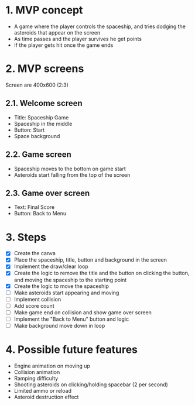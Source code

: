 # 1. MVP concept
- A game where the player controls the spaceship, and tries dodging the asteroids that appear on the screen
- As time passes and the player survives he get points
- If the player gets hit once the game ends

# 2. MVP screens
Screen are 400x600 (2:3)

## 2.1. Welcome screen
- Title: Spaceship Game
- Spaceship in the middle
- Button: Start
- Space background

## 2.2. Game screen
- Spaceship moves to the bottom on game start
- Asteroids start falling from the top of the screen

## 2.3. Game over screen
- Text: Final Score
- Button: Back to Menu

# 3. Steps
- [X] Create the canva
- [X] Place the spaceship, title, button and background in the screen
- [X] Implement the draw/clear loop
- [X] Create the logic to remove the title and the button on clicking the button, and moving the spaceship to the starting point
- [X] Create the logic to move the spaceship
- [ ] Make asteroids start appearing and moving
- [ ] Implement collision
- [ ] Add score count
- [ ] Make game end on collision and show game over screen
- [ ] Implement the "Back to Menu" button and logic
- [ ] Make background move down in loop

# 4. Possible future features
- Engine animation on moving up
- Collision animation
- Ramping difficulty
- Shooting asteroids on clicking/holding spacebar (2 per second)
- Limited ammo or reload
- Asteroid destruction effect

